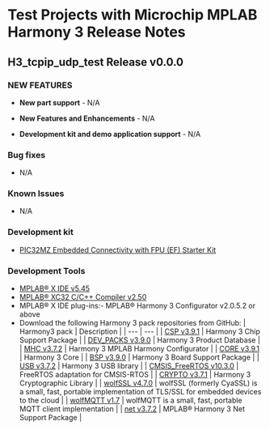 # Test Projects with Microchip MPLAB Harmony 3 Release Notes
## H3_tcpip_udp_test Release v0.0.0
### NEW FEATURES
- **New part support** - N/A

- **New Features and Enhancements** - N/A

- **Development kit and demo application support** - N/A

### Bug fixes
-   N/A

### Known Issues
-   N/A

### Development kit

-    [PIC32MZ Embedded Connectivity with FPU (EF) Starter Kit](https://www.microchip.com/DevelopmentTools/ProductDetails/dm320007)

### Development Tools

-    [MPLAB® X IDE v5.45](https://www.microchip.com/mplab/mplab-x-ide)
-    [MPLAB® XC32 C/C++ Compiler v2.50](https://www.microchip.com/mplab/compilers)
-   MPLAB® X IDE plug-ins:- MPLAB® Harmony 3 Configurator v2.0.5.2 or above
-   Download the following Harmony 3 pack repositories from GitHub:
  | Harmony3 pack | Description |
  | --- | --- |
  | [CSP v3.9.1](https://github.com/Microchip-MPLAB-Harmony/csp.git) | Harmony 3 Chip Support Package |
  | [DEV_PACKS v3.9.0](https://github.com/Microchip-MPLAB-Harmony/dev_packs.git) | Harmony 3 Product Database | 
  | [MHC v3.7.2](https://github.com/Microchip-MPLAB-Harmony/mhc.git)  | Harmony 3 MPLAB Harmony Configurator | 
  | [CORE v3.9.1](https://github.com/Microchip-MPLAB-Harmony/core.git)  | Harmony 3 Core  | 
  | [BSP v3.9.0](https://github.com/Microchip-MPLAB-Harmony/bsp.git)  | Harmony 3 Board Support Package  | 
  | [USB v3.7.2](https://github.com/Microchip-MPLAB-Harmony/usb.git)  |  Harmony 3 USB library | 
  | [CMSIS_FreeRTOS v10.3.0](https://github.com/Microchip-MPLAB-Harmony/CMSIS-FreeRTOS.git)  | FreeRTOS adaptation for CMSIS-RTOS | 
  | [CRYPTO v3.7.1](https://github.com/Microchip-MPLAB-Harmony/crypto.git)  | Harmony 3 Cryptographic Library | 
  | [wolfSSL v4.7.0](https://github.com/Microchip-MPLAB-Harmony/wolfssl.git)  | wolfSSL (formerly CyaSSL) is a small, fast, portable implementation of TLS/SSL for embedded devices to the cloud | 
  | [wolfMQTT v1.7](https://github.com/Microchip-MPLAB-Harmony/wolfMQTT.git)  | wolfMQTT is a small, fast, portable MQTT client implementation | 
  | [net v3.7.2]( https://github.com/Microchip-MPLAB-Harmony/net.git)  | MPLAB® Harmony 3 Net Support Package | 
